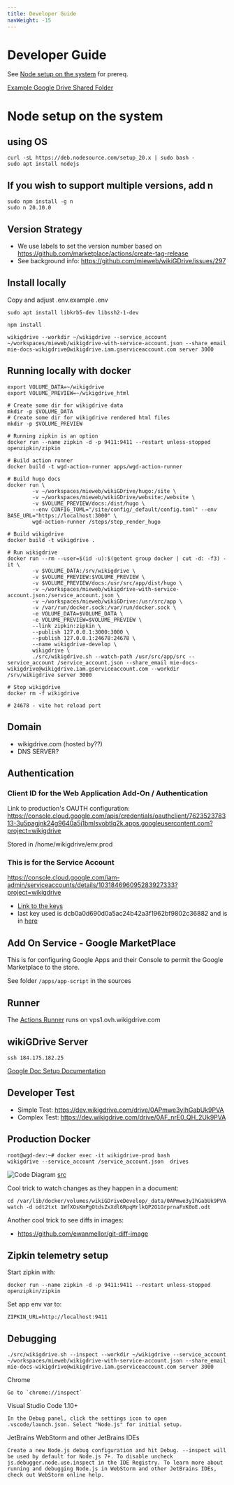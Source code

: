 ```yaml
---
title: Developer Guide
navWeight: -15
---
```

# Developer Guide

See [Node setup on the system](#node-setup-on-the-system) for prereq.

[Example Google Drive Shared Folder](https://drive.google.com/open?id=0AIkOKXbzWCtSUk9PVA)

# Node setup on the system

## using OS

```
curl -sL https://deb.nodesource.com/setup_20.x | sudo bash -
sudo apt install nodejs
```

## If you wish to support multiple versions, add n

```
sudo npm install -g n
sudo n 20.10.0
```

## Version Strategy
* We use labels to set the version number based on https://github.com/marketplace/actions/create-tag-release
* See background info: https://github.com/mieweb/wikiGDrive/issues/297
  

## Install locally

Copy and adjust .env.example .env

```
sudo apt install libkrb5-dev libssh2-1-dev

npm install

wikigdrive --workdir ~/wikigdrive --service_account ~/workspaces/mieweb/wikigdrive-with-service-account.json --share_email mie-docs-wikigdrive@wikigdrive.iam.gserviceaccount.com server 3000
```

## Running locally with docker

```
export VOLUME_DATA=~/wikigdrive
export VOLUME_PREVIEW=~/wikigdrive_html

# Create some dir for wikigdrive data
mkdir -p $VOLUME_DATA
# Create some dir for wikigdrive rendered html files
mkdir -p $VOLUME_PREVIEW

# Running zipkin is an option
docker run --name zipkin -d -p 9411:9411 --restart unless-stopped openzipkin/zipkin

# Build action runner
docker build -t wgd-action-runner apps/wgd-action-runner

# Build hugo docs
docker run \
        -v ~/workspaces/mieweb/wikiGDrive/hugo:/site \
        -v ~/workspaces/mieweb/wikiGDrive/website:/website \
        -v $VOLUME_PREVIEW/docs:/dist/hugo \
        --env CONFIG_TOML="/site/config/_default/config.toml" --env BASE_URL="https://localhost:3000" \
        wgd-action-runner /steps/step_render_hugo

# Build wikigdrive
docker build -t wikigdrive .

# Run wikigdrive
docker run --rm --user=$(id -u):$(getent group docker | cut -d: -f3) -it \
        -v $VOLUME_DATA:/srv/wikigdrive \
        -v $VOLUME_PREVIEW:$VOLUME_PREVIEW \
        -v $VOLUME_PREVIEW/docs:/usr/src/app/dist/hugo \
        -v ~/workspaces/mieweb/wikigdrive-with-service-account.json:/service_account.json \
        -v ~/workspaces/mieweb/wikiGDrive:/usr/src/app \
        -v /var/run/docker.sock:/var/run/docker.sock \
        -e VOLUME_DATA=$VOLUME_DATA \
        -e VOLUME_PREVIEW=$VOLUME_PREVIEW \
        --link zipkin:zipkin \
        --publish 127.0.0.1:3000:3000 \
        --publish 127.0.0.1:24678:24678 \
        --name wikigdrive-develop \
        wikigdrive \
        ./src/wikigdrive.sh --watch-path /usr/src/app/src --service_account /service_account.json --share_email mie-docs-wikigdrive@wikigdrive.iam.gserviceaccount.com --workdir /srv/wikigdrive server 3000

# Stop wikigdrive
docker rm -f wikigdrive

# 24678 - vite hot reload port
```


## Domain

* wikigdrive.com (hosted by??)
* DNS SERVER?

## Authentication

### Client ID for the Web Application Add-On / Authentication

Link to production's OAUTH configuration: https://console.cloud.google.com/apis/credentials/oauthclient/762352378313-3u5pagjnk24g9640a5j1bmlsvobtlq2k.apps.googleusercontent.com?project=wikigdrive

Stored in /home/wikigdrive/env.prod

### This is for the Service Account
https://console.cloud.google.com/iam-admin/serviceaccounts/details/103184696095283927333?project=wikigdrive
* [Link to the keys](https://console.cloud.google.com/iam-admin/serviceaccounts/details/103184696095283927333/keys?project=wikigdrive)
* last key used is dcb0a0d690d0a5ac24b42a3f1962bf9802c36882 and is in [here](https://github.com/mieweb/wikiGDrive/blob/a0f1427018e71576d696c1b0d42a926de13854d7/.github/workflows/ProdServerDeploy.yml#L43)

## Add On Service - Google MarketPlace

This is for configuring Google Apps and their Console to permit the Google Marketplace to the store.

See folder `/apps/app-script` in the sources


## Runner

The [Actions Runner](https://github.com/mieweb/wikiGDrive/settings/actions/runners/2) runs on vps1.ovh.wikigdrive.com


## wikiGDrive Server

```
ssh 184.175.182.25
```

[Google Doc Setup Documentation](https://docs.google.com/document/d/1bocGgqktgEydxYDdP4ewdC-XOQ7lzawB_WgPqA2BILA/edit)

## Developer Test

* Simple Test: https://dev.wikigdrive.com/drive/0APmwe3yIhGabUk9PVA
* Complex Test: https://dev.wikigdrive.com/drive/0AF_nrE0_QH_2Uk9PVA



## Production Docker

```
root@wgd-dev:~# docker exec -it wikigdrive-prod bash
wikigdrive --service_account /service_account.json  drives
```

![Code Diagram](https://docs.google.com/drawings/d/e/2PACX-1vREcniLAig0DiPqSxu5QRqgiGHWL5INKfjMlqSvXK9vTbas3JqorzbuONLeTrNOD0MBPC7QB3Gd_NY7/pub?w=960&h=720) [src](https://docs.google.com/drawings/d/1LSveM3s_Fmi9411FW9Z-NA50fbNHHW2y_PQo3NSUPAI/edit)

Cool trick to watch changes as they happen in a document:

```
cd /var/lib/docker/volumes/wikiGDriveDevelop/_data/0APmwe3yIhGabUk9PVA
watch -d odt2txt 1WfXOsKmPgOtdsZxXdl6RpqMrlkQP2O1GrprnaFxK0oE.odt
```

Another cool trick to see diffs in images:
* https://github.com/ewanmellor/git-diff-image

## Zipkin telemetry setup

Start zipkin with:

```
docker run --name zipkin -d -p 9411:9411 --restart unless-stopped openzipkin/zipkin
```

Set app env var to:

```
ZIPKIN_URL=http://localhost:9411
```

## Debugging

```
./src/wikigdrive.sh --inspect --workdir ~/wikigdrive --service_account ~/workspaces/mieweb/wikigdrive-with-service-account.json --share_email mie-docs-wikigdrive@wikigdrive.iam.gserviceaccount.com server 3000
```

Chrome

```
Go to `chrome://inspect`
```

Visual Studio Code 1.10+

```
In the Debug panel, click the settings icon to open .vscode/launch.json. Select "Node.js" for initial setup.
```

JetBrains WebStorm and other JetBrains IDEs

```
Create a new Node.js debug configuration and hit Debug. --inspect will be used by default for Node.js 7+. To disable uncheck js.debugger.node.use.inspect in the IDE Registry. To learn more about running and debugging Node.js in WebStorm and other JetBrains IDEs, check out WebStorm online help.
```
